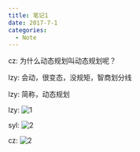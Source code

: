 ```yaml
---
title: 笔记1
date: 2017-7-1
categories:
  - Note
---
```


cz: 为什么动态规划叫动态规划呢？

lzy: 会动，很变态，没规矩，智商划分线

lzy: 简称，动态规划

lzy: ![1](https://board.xjtuacm.com/images/note-1-1.jpg)

syl: ![2](https://board.xjtuacm.com/images/note-1-2.gif)

cz: ![2](https://board.xjtuacm.com/images/note-1-2.gif)
